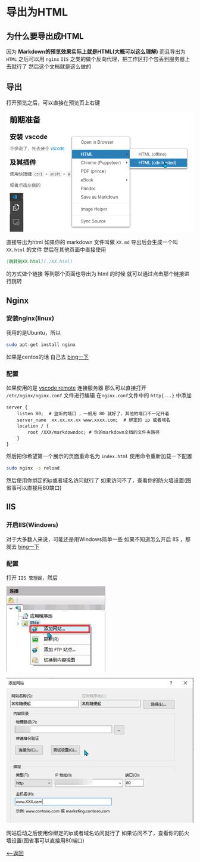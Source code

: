 <!--
 * @Author: CollapseNav
 * @Date: 2020-06-21 00:24:14
 * @LastEditors: CollapseNav
 * @LastEditTime: 2020-06-25 20:51:42
 * @Description:
-->
# 导出为HTML

## 为什么要导出成HTML

因为 **Markdown的预览效果实际上就是HTML(大概可以这么理解)**
而且导出为 `HTML` 之后可以用 `nginx` `IIS` 之类的做个反向代理，把工作区打个包丢到服务器上去就行了
然后这个文档就是这么做的

## 导出

打开预览之后，可以直接在预览页上右键

![](src/exportHtml.png)

直接导出为html
如果你的 markdown 文件叫做 `XX.md`
导出后会生成一个叫 `XX.html` 的文件
然后在其他页面中直接使用

```markdown
[跳转到XX.html](./XX.html)
```

的方式做个链接
等到那个页面也导出为 html 的时候
就可以通过点击那个链接进行跳转

## Nginx

### 安装nginx(linux)

我用的是Ubuntu，所以

```bash
sudo apt-get install nginx
```

如果是centos的话
自己去 [bing一下](https://cn.bing.com/search?q=centos+install+nginx)

### 配置

如果使用的是 [vscode remote](./remote.html) 连接服务器
那么可以直接打开 `/etc/nginx/nginx.conf` 文件进行编辑
在`nginx.conf`文件中的 `http{...}` 中添加

```text
server {
	listen 80;  # 监听的端口 ，一般用 80 就好了，其他的端口不一定开着
	server_name  xx.xx.xx.xx www.xxxx.com;  # 绑定的 ip 或者域名
	location / {
		root /XXX/markdowndoc; # 你的markdown文档的文件夹路径
	}
}
```

然后把你希望第一个展示的页面重命名为 `index.html`
使用命令重新加载一下配置

```bash
sudo nginx -s reload
```

然后使用你绑定的ip或者域名访问就行了
如果访问不了，查看你的防火墙设置(图省事可以直接用80端口)

## IIS

### 开启IIS(Windows)

对于大多数人来说，可能还是用Windows简单一些
如果不知道怎么开启 IIS ，那就去 [bing一下](https://cn.bing.com/search?q=IIS)

### 配置

打开 `IIS 管理器`，然后

![](./src/iisenable.png)

![](./src/iisconf.png)

网站启动之后使用你绑定的ip或者域名访问就行了
如果访问不了，查看你的防火墙设置(图省事可以直接用80端口)




[<--返回](./index.html)
